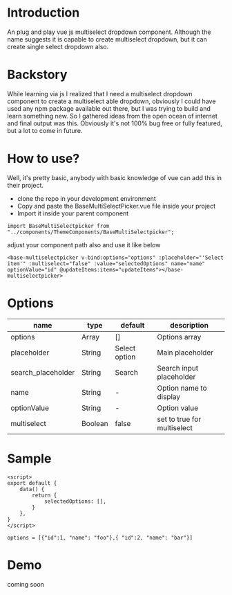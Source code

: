 # Introduction
An plug and play vue js multiselect dropdown component. Although the name suggests it is capable to create multiselect dropdown, but it can create single select dropdown also.


# Backstory
While learning via js I realized that I need a multiselect dropdown component to create a multiselect able dropdown, obviously I could have used any npm package available out there, but I was trying to build and learn something new. So I gathered ideas from the open ocean of internet and final output was this. Obviously it's not 100% bug free or fully featured, but a lot to come in future.


# How to use?
Well, it's pretty basic, anybody with basic knowledge of vue can add this in their project. 

- clone the repo in your development environment
- Copy and paste the BaseMultiSelectPicker.vue file inside your project
- Import it inside your parent component 

```import BaseMultiSelectpicker from "../components/ThemeComponents/BaseMultiSelectpicker";``` 

adjust your component path also and use it like below

```<base-multiselectpicker v-bind:options="options" :placeholder="'Select item'" :multiselect="false" :value="selectedOptions" name="name" optionValue="id" @updateItems:items="updateItems"></base-multiselectpicker>```


# Options
| name   | type   | default | description|
| ------ | ------ | ----    | ---|
| options | Array | []      | Options array
| placeholder | String | Select option | Main placeholder
| search_placeholder | String | Search | Search input placeholder
| name | String | -  | Option name to display
| optionValue | String | -  | Option value
| multiselect | Boolean | false  | set to true for multiselect|


# Sample
```
<script>
export default {
    data() {
        return {
            selectedOptions: [],
        }
    },
}
</script>

options = [{"id":1, "name": "foo"},{ "id":2, "name": "bar"}]
```

# Demo
coming soon
